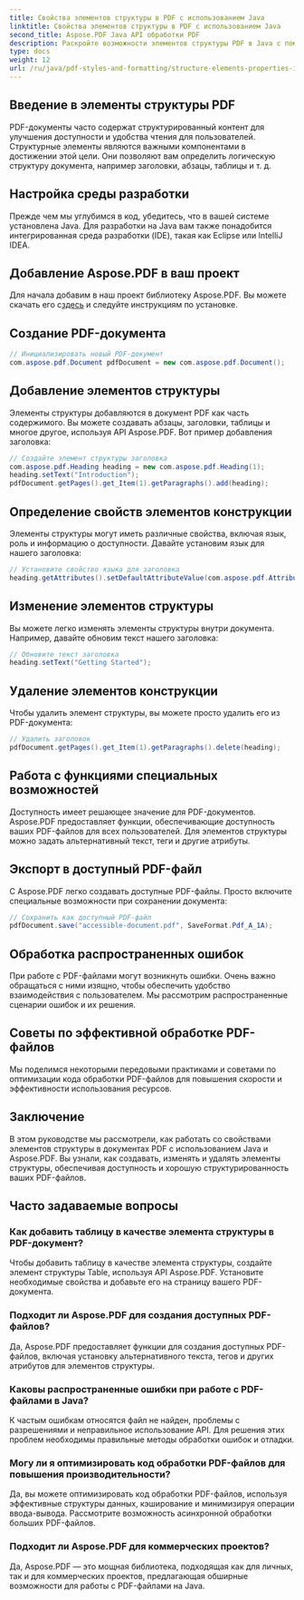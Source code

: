 ```yaml
---
title: Свойства элементов структуры в PDF с использованием Java
linktitle: Свойства элементов структуры в PDF с использованием Java
second_title: Aspose.PDF Java API обработки PDF
description: Раскройте возможности элементов структуры PDF в Java с помощью Aspose.PDF. Научитесь создавать, изменять и оптимизировать PDF-файлы для обеспечения доступности.
type: docs
weight: 12
url: /ru/java/pdf-styles-and-formatting/structure-elements-properties-in-pdf-using-java/
---
```


## Введение в элементы структуры PDF

PDF-документы часто содержат структурированный контент для улучшения доступности и удобства чтения для пользователей. Структурные элементы являются важными компонентами в достижении этой цели. Они позволяют вам определить логическую структуру документа, например заголовки, абзацы, таблицы и т. д.

## Настройка среды разработки

Прежде чем мы углубимся в код, убедитесь, что в вашей системе установлена Java. Для разработки на Java вам также понадобится интегрированная среда разработки (IDE), такая как Eclipse или IntelliJ IDEA.

## Добавление Aspose.PDF в ваш проект

 Для начала добавим в наш проект библиотеку Aspose.PDF. Вы можете скачать его с[здесь](https://releases.aspose.com/pdf/java/) и следуйте инструкциям по установке.

## Создание PDF-документа

```java
// Инициализировать новый PDF-документ
com.aspose.pdf.Document pdfDocument = new com.aspose.pdf.Document();
```

## Добавление элементов структуры

Элементы структуры добавляются в документ PDF как часть содержимого. Вы можете создавать абзацы, заголовки, таблицы и многое другое, используя API Aspose.PDF. Вот пример добавления заголовка:

```java
// Создайте элемент структуры заголовка
com.aspose.pdf.Heading heading = new com.aspose.pdf.Heading(1);
heading.setText("Introduction");
pdfDocument.getPages().get_Item(1).getParagraphs().add(heading);
```

## Определение свойств элементов конструкции

Элементы структуры могут иметь различные свойства, включая язык, роль и информацию о доступности. Давайте установим язык для нашего заголовка:

```java
// Установите свойство языка для заголовка
heading.getAttributes().setDefaultAttributeValue(com.aspose.pdf.AttributeKeys.Lang, "en-US");
```

## Изменение элементов структуры

Вы можете легко изменять элементы структуры внутри документа. Например, давайте обновим текст нашего заголовка:

```java
// Обновите текст заголовка
heading.setText("Getting Started");
```

## Удаление элементов конструкции

Чтобы удалить элемент структуры, вы можете просто удалить его из PDF-документа:

```java
// Удалить заголовок
pdfDocument.getPages().get_Item(1).getParagraphs().delete(heading);
```

## Работа с функциями специальных возможностей

Доступность имеет решающее значение для PDF-документов. Aspose.PDF предоставляет функции, обеспечивающие доступность ваших PDF-файлов для всех пользователей. Для элементов структуры можно задать альтернативный текст, теги и другие атрибуты.

## Экспорт в доступный PDF-файл

С Aspose.PDF легко создавать доступные PDF-файлы. Просто включите специальные возможности при сохранении документа:

```java
// Сохранить как доступный PDF-файл
pdfDocument.save("accessible-document.pdf", SaveFormat.Pdf_A_1A);
```

## Обработка распространенных ошибок

При работе с PDF-файлами могут возникнуть ошибки. Очень важно обращаться с ними изящно, чтобы обеспечить удобство взаимодействия с пользователем. Мы рассмотрим распространенные сценарии ошибок и их решения.

## Советы по эффективной обработке PDF-файлов

Мы поделимся некоторыми передовыми практиками и советами по оптимизации кода обработки PDF-файлов для повышения скорости и эффективности использования ресурсов.

## Заключение

В этом руководстве мы рассмотрели, как работать со свойствами элементов структуры в документах PDF с использованием Java и Aspose.PDF. Вы узнали, как создавать, изменять и удалять элементы структуры, обеспечивая доступность и хорошую структурированность ваших PDF-файлов.

## Часто задаваемые вопросы

### Как добавить таблицу в качестве элемента структуры в PDF-документ?

Чтобы добавить таблицу в качестве элемента структуры, создайте элемент структуры Table, используя API Aspose.PDF. Установите необходимые свойства и добавьте его на страницу вашего PDF-документа.

### Подходит ли Aspose.PDF для создания доступных PDF-файлов?

Да, Aspose.PDF предоставляет функции для создания доступных PDF-файлов, включая установку альтернативного текста, тегов и других атрибутов для элементов структуры.

### Каковы распространенные ошибки при работе с PDF-файлами в Java?

К частым ошибкам относятся файл не найден, проблемы с разрешениями и неправильное использование API. Для решения этих проблем необходимы правильные методы обработки ошибок и отладки.

### Могу ли я оптимизировать код обработки PDF-файлов для повышения производительности?

Да, вы можете оптимизировать код обработки PDF-файлов, используя эффективные структуры данных, кэширование и минимизируя операции ввода-вывода. Рассмотрите возможность асинхронной обработки больших PDF-файлов.

### Подходит ли Aspose.PDF для коммерческих проектов?

Да, Aspose.PDF — это мощная библиотека, подходящая как для личных, так и для коммерческих проектов, предлагающая обширные возможности для работы с PDF-файлами на Java.